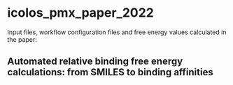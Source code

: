 # icolos_pmx_paper_2022

Input files, workflow configuration files and free energy values calculated in the paper:

## Automated relative binding free energy calculations: from SMILES to binding affinities
